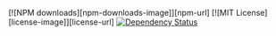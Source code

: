 [![NPM downloads][npm-downloads-image]][npm-url] [![MIT License][license-image]][license-url] [![Dependency Status](https://david-dm.org/${SCOPEPACKAGE}.svg)](https://david-dm.org/${SCOPEPACKAGE})
